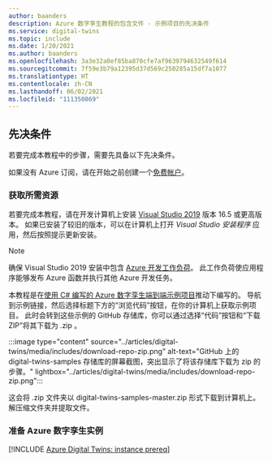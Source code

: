 ```yaml
---
author: baanders
description: Azure 数字孪生教程的包含文件 - 示例项目的先决条件
ms.service: digital-twins
ms.topic: include
ms.date: 1/20/2021
ms.author: baanders
ms.openlocfilehash: 3a3e32a0ef85ba870cfe7af9639794632549f614
ms.sourcegitcommit: 7f59e3b79a12395d37d569c250285a15df7a1077
ms.translationtype: HT
ms.contentlocale: zh-CN
ms.lasthandoff: 06/02/2021
ms.locfileid: "111350869"
---
```

## <a name="prerequisites"></a>先决条件

若要完成本教程中的步骤，需要先具备以下先决条件。 

如果没有 Azure 订阅，请在开始之前创建一个[免费帐户](https://azure.microsoft.com/free/?WT.mc_id=A261C142F)。

### <a name="get-required-resources"></a>获取所需资源

若要完成本教程，请在开发计算机上安装 [Visual Studio 2019](https://visualstudio.microsoft.com/downloads/) 版本 16.5 或更高版本。 如果已安装了较旧的版本，可以在计算机上打开 *Visual Studio 安装程序* 应用，然后按照提示更新安装。

>[!NOTE]
> 确保 Visual Studio 2019 安装中包含 [Azure 开发工作负荷](/dotnet/azure/configure-visual-studio)。 此工作负荷使应用程序能够发布 Azure 函数并执行其他 Azure 开发任务。

本教程是在[使用 C# 编写的 Azure 数字孪生端到端示例项目](/samples/azure-samples/digital-twins-samples/digital-twins-samples)推动下编写的。 导航到示例链接，然后选择标题下方的“浏览代码”按钮，在你的计算机上获取示例项目。 此时会转到这些示例的 GitHub 存储库，你可以通过选择“代码”按钮和“下载 ZIP”将其下载为 .zip 。

:::image type="content" source="../articles/digital-twins/media/includes/download-repo-zip.png" alt-text="GitHub 上的 digital-twins-samples 存储库的屏幕截图，突出显示了将该存储库下载为 zip 的步骤。" lightbox="../articles/digital-twins/media/includes/download-repo-zip.png":::

这会将 .zip 文件夹以 digital-twins-samples-master.zip 形式下载到计算机上。 解压缩文件夹并提取文件。

### <a name="prepare-an-azure-digital-twins-instance"></a>准备 Azure 数字孪生实例

[!INCLUDE [Azure Digital Twins: instance prereq](digital-twins-prereq-instance.md)]
